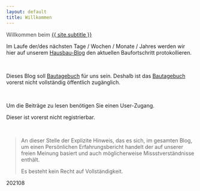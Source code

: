 ```yaml
---
layout: default
title: Willkommen
---
```

<p><span style="color: #424242;">Willkommen beim <a href="./category/bautagebuch/index.html">{{ site.subtitle }}</a></span></p>
<p>Im Laufe der/des nächsten Tage / Wochen / Monate / Jahres werden wir hier auf unserem <a href="./category/bautagebuch/index.html">Hausbau-Blog</a> den aktuellen Baufortschritt protokollieren.</p>
<p>&nbsp;</p>
<p>Dieses Blog soll <a href="./category/bautagebuch/index.html">Bautagebuch</a> für uns sein. Deshalb ist das <a href="./category/bautagebuch/index.html">Bautagebuch</a> vorerst nicht vollständig öffentlich zugänglich.</p>
<p>&nbsp;</p>
<p>Um die Beiträge zu lesen benötigen Sie einen User-Zugang.</p>
<p>Dieser ist vorerst nicht registrierbar.</p>
<p>&nbsp;</p>
<blockquote>
<p>An dieser Stelle der Explizite Hinweis, das es sich, im gesamten Blog, um einen Persönlichen Erfahrungsbericht handelt der auf unserer freien Meinung basiert und auch möglicherweise Missstverständnisse enthält.</p>
<p>Es besteht kein Recht auf Vollständigkeit.</p>
</blockquote>
<p>202108</p>
